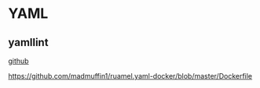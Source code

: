# YAML

## yamllint

[github](https://github.com/adrienverge/yamllint)

<https://github.com/madmuffin1/ruamel.yaml-docker/blob/master/Dockerfile>
